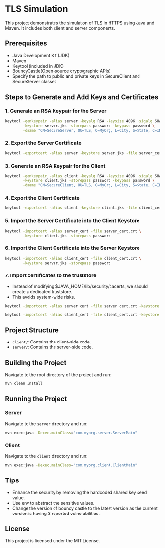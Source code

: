 # TLS Simulation

This project demonstrates the simulation of TLS in HTTPS using Java and Maven. It includes both client and server components.

## Prerequisites

- Java Development Kit (JDK)
- Maven
- Keytool (included in JDK)
- BouncyCastle(Open-source cryptographic APIs)
- Specify the path to public and private keys in SecureClient and SecureServer classes

## Steps to Generate and Add Keys and Certificates

### 1. Generate an RSA Keypair for the Server

```sh
keytool -genkeypair -alias server -keyalg RSA -keysize 4096 -sigalg SHA256withRSA \
        -keystore server.jks -storepass password -keypass password \
        -dname "CN=SecureServer, OU=TLS, O=MyOrg, L=City, S=State, C=IN"
```

### 2. Export the Server Certificate

```sh
keytool -exportcert -alias server -keystore server.jks -file server_cert.crt -storepass password
```

### 3. Generate an RSA Keypair for the Client

```sh
keytool -genkeypair -alias client -keyalg RSA -keysize 4096 -sigalg SHA256withRSA \
        -keystore client.jks -storepass password -keypass password \
        -dname "CN=SecureClient, OU=TLS, O=MyOrg, L=City, S=State, C=IN"
```

### 4. Export the Client Certificate

```sh
keytool -exportcert -alias client -keystore client.jks -file client_cert.crt -storepass password
```

### 5. Import the Server Certificate into the Client Keystore

```sh
keytool -importcert -alias server_cert -file server_cert.crt \
        -keystore client.jks -storepass password
```

### 6. Import the Client Certificate into the Server Keystore

```sh
keytool -importcert -alias client_cert -file client_cert.crt \
        -keystore server.jks -storepass password
```

### 7. Import certificates to the truststore

- Instead of modifying $JAVA_HOME/lib/security/cacerts, we should create a dedicated truststore.
- This avoids system-wide risks.

```sh
keytool -importcert -alias server_cert -file server_cert.crt -keystore client-truststore.jks -storepass password
```

```sh
keytool -importcert -alias client_cert -file client_cert.crt -keystore server-truststore.jks -storepass password
```

## Project Structure

- `client/`: Contains the client-side code.
- `server/`: Contains the server-side code.

## Building the Project

Navigate to the root directory of the project and run:

```sh
mvn clean install
```

## Running the Project

### Server

Navigate to the `server` directory and run:

```sh
mvn exec:java -Dexec.mainClass="com.myorg.server.ServerMain"
```

### Client

Navigate to the `client` directory and run:

```sh
mvn exec:java -Dexec.mainClass="com.myorg.client.ClientMain"
```

## Tips

- Enhance the security by removing the hardcoded shared key seed value.
- Use env to abstract the sensitive values.
- Change the version of bouncy castle to the latest version as the current version is having 3 reported vulnerabilities.

## License

This project is licensed under the MIT License.